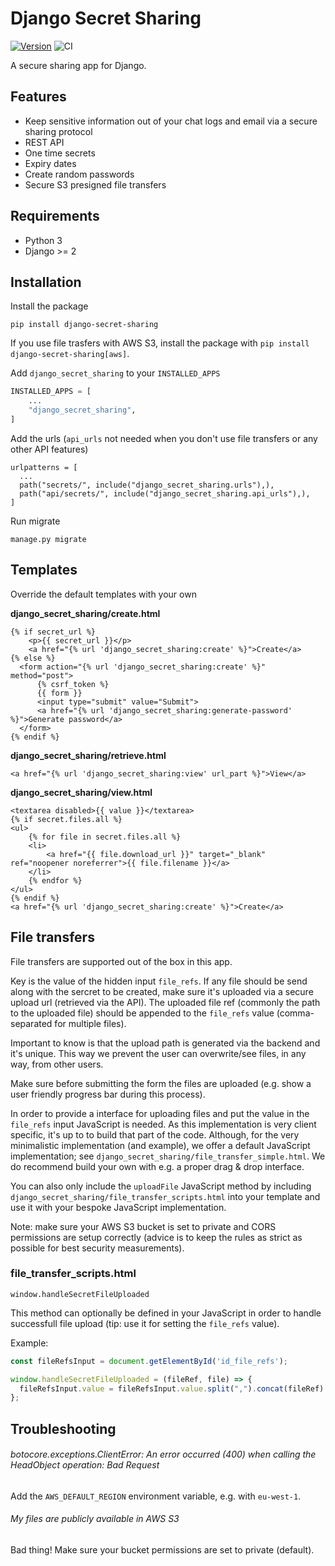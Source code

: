 # Django Secret Sharing

[![Version](https://img.shields.io/pypi/v/django-secret-sharing.svg?style=flat)](https://pypi.python.org/pypi/django-secret-sharing/)
![CI](https://github.com/vicktornl/django-secret-sharing/actions/workflows/ci.yml/badge.svg)


A secure sharing app for Django.

## Features

* Keep sensitive information out of your chat logs and email via a secure sharing protocol
* REST API
* One time secrets
* Expiry dates
* Create random passwords
* Secure S3 presigned file transfers

## Requirements

- Python 3
- Django >= 2

## Installation

Install the package

```
pip install django-secret-sharing
```

If you use file trasfers with AWS S3, install the package with `pip install django-secret-sharing[aws]`.

Add `django_secret_sharing` to your `INSTALLED_APPS`

```python
INSTALLED_APPS = [
    ...
    "django_secret_sharing",
]
```

Add the urls (`api_urls` not needed when you don't use file transfers or any other API features)

```
urlpatterns = [
  ...
  path("secrets/", include("django_secret_sharing.urls"),),
  path("api/secrets/", include("django_secret_sharing.api_urls"),),
]
```

Run migrate

```
manage.py migrate
```

## Templates

Override the default templates with your own

**django_secret_sharing/create.html**

```
{% if secret_url %}
    <p>{{ secret_url }}</p>
    <a href="{% url 'django_secret_sharing:create' %}">Create</a>
{% else %}
  <form action="{% url 'django_secret_sharing:create' %}" method="post">
      {% csrf_token %}
      {{ form }}
      <input type="submit" value="Submit">
      <a href="{% url 'django_secret_sharing:generate-password' %}">Generate password</a>
  </form>
{% endif %}
```

**django_secret_sharing/retrieve.html**

```
<a href="{% url 'django_secret_sharing:view' url_part %}">View</a>
```

**django_secret_sharing/view.html**

```
<textarea disabled>{{ value }}</textarea>
{% if secret.files.all %}
<ul>
    {% for file in secret.files.all %}
    <li>
        <a href="{{ file.download_url }}" target="_blank" ref="noopener noreferrer">{{ file.filename }}</a>
    </li>
    {% endfor %}
</ul>
{% endif %}
<a href="{% url 'django_secret_sharing:create' %}">Create</a>
```

## File transfers

File transfers are supported out of the box in this app.

Key is the value of the hidden input `file_refs`. If any file should be send along with the sercret to be created, make sure it's uploaded via a secure upload url (retrieved via the API). The uploaded file ref (commonly the path to the uploaded file) should be appended to the `file_refs` value (comma-separated for multiple files).

Important to know is that the upload path is generated via the backend and it's unique. This way we prevent the user can overwrite/see files, in any way, from other users.

Make sure before submitting the form the files are uploaded (e.g. show a user friendly progress bar during this process).

In order to provide a interface for uploading files and put the value in the `file_refs` input JavaScript is needed. As this implementation is very client specific, it's up to to build that part of the code. Although, for the very minimalistic implementation (and example), we offer a default JavaScript implementation; see `django_secret_sharing/file_transfer_simple.html`. We do recommend build your own with e.g. a proper drag & drop interface.

You can also only include the `uploadFile` JavaScript method by including `django_secret_sharing/file_transfer_scripts.html` into your template and use it with your bespoke JavaScript implementation.

Note: make sure your AWS S3 bucket is set to private and CORS permissions are setup correctly (advice is to keep the rules as strict as possible for best security measurements).

### file_transfer_scripts.html

`window.handleSecretFileUploaded`

This method can optionally be defined in your JavaScript in order to handle successfull file upload (tip: use it for setting the `file_refs` value).

Example:

```javascript
const fileRefsInput = document.getElementById('id_file_refs');

window.handleSecretFileUploaded = (fileRef, file) => {
  fileRefsInput.value = fileRefsInput.value.split(",").concat(fileRef).join(",")
};
```

## Troubleshooting

###### botocore.exceptions.ClientError: An error occurred (400) when calling the HeadObject operation: Bad Request

Add the `AWS_DEFAULT_REGION` environment variable, e.g. with `eu-west-1`.

###### My files are publicly available in AWS S3

Bad thing! Make sure your bucket permissions are set to private (default).
